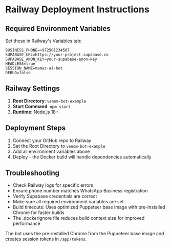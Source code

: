 # Railway Deployment Instructions

## Required Environment Variables

Set these in Railway's Variables tab:

```
BUSINESS_PHONE=+972501234567
SUPABASE_URL=https://your-project.supabase.co
SUPABASE_ANON_KEY=your-supabase-anon-key
HEADLESS=true
SESSION_NAME=mamaz-ai-bot
DEBUG=false
```

## Railway Settings

1. **Root Directory**: `venom-bot-example`
2. **Start Command**: `npm start`
3. **Runtime**: Node.js 18+

## Deployment Steps

1. Connect your GitHub repo to Railway
2. Set the Root Directory to `venom-bot-example` 
3. Add all environment variables above
4. Deploy - the Docker build will handle dependencies automatically

## Troubleshooting

- Check Railway logs for specific errors
- Ensure phone number matches WhatsApp Business registration
- Verify Supabase credentials are correct
- Make sure all required environment variables are set
- Build timeouts: Uses optimized Puppeteer base image with pre-installed Chrome for faster builds
- The .dockerignore file reduces build context size for improved performance

The bot uses the pre-installed Chrome from the Puppeteer base image and creates session tokens in `/app/tokens`.